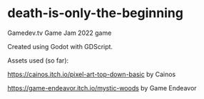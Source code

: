 # death-is-only-the-beginning
Gamedev.tv Game Jam 2022 game

Created using Godot with GDScript.

Assets used (so far):

https://cainos.itch.io/pixel-art-top-down-basic by Cainos

https://game-endeavor.itch.io/mystic-woods by Game Endeavor
